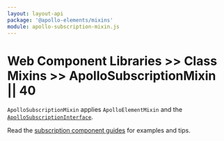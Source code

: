 ```yaml
---
layout: layout-api
package: '@apollo-elements/mixins'
module: apollo-subscription-mixin.js
---
```

<!-- ----------------------------------------------------------------------------------------
     Welcome! This file includes automatically generated API documentation.
     To edit the docs that appear within, find the original source file under `packages/*`,
     corresponding to the package name and module in this YAML front-matter block.
     Thank you for your interest in Apollo Elements 😁
------------------------------------------------------------------------------------------ -->

# Web Component Libraries >> Class Mixins >> ApolloSubscriptionMixin || 40

`ApolloSubscriptionMixin` applies `ApolloElementMixin` and the [`ApolloSubscriptionInterface`](/api/core/interfaces/subscription/).

Read the [subscription component guides](../../../../guides/usage/subscriptions/) for examples and tips.
